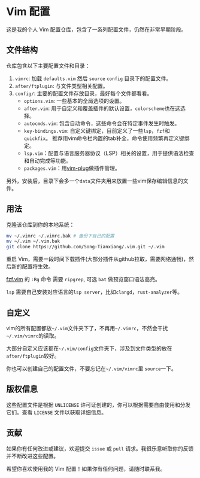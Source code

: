 # Vim 配置
这是我的个人 Vim 配置仓库，包含了一系列配置文件，仍然在非常早期阶段。

## 文件结构
仓库包含以下主要配置文件和目录：

1. `vimrc`: 加载 `defaults.vim` 然后 `source` `config` 目录下的配置文件。
2. `after/ftplugin`: 与文件类型相关配置。
3. `config/`: 主要的配置文件存放目录，最好每个文件都看看。
    * `options.vim`: 一些基本的全局选项的设置。
    * `after.vim`: 用于自定义和覆盖插件的默认设置，`colorscheme`也在这选择。
    * `autocmds.vim`: 包含自动命令，这些命令会在特定事件发生时触发。
    * `key-bindings.vim`: 自定义键绑定，目前定义了一些`lsp`，`fzf`和`quickfix`。 推荐用vim命令栏内置的tab补全，命令使用频繁再定义键绑定。
    * `lsp.vim`：配置与语言服务器协议（LSP）相关的设置，用于提供语法检查和自动完成等功能。
    * `packages.vim`：用[vim-plug](https://github.com/junegunn/vim-plug)做插件管理。

另外，安装后，目录下会多一个`data`文件夹用来放置一些vim保存编辑信息的文件。

## 用法
克隆该仓库到你的本地系统：

```sh
mv ~/.vimrc ~/.vimrc.bak # 备份下自己的配置
mv ~/.vim ~/.vim.bak
git clone https://github.com/Song-Tianxiang/.vim.git ~/.vim
```
重启 Vim，需要一段时间下载插件(大部分插件从github拉取，需要网络通畅)，然后新的配置将生效。

[fzf.vim](https://github.com/junegunn/fzf.vim) 的 `:Rg` 命令 需要 `ripgrep`, 可选 `bat` 做预览窗口语法高亮。

`lsp` 需要自己安装对应语言的`lsp server`，比如`clangd`，`rust-analyzer`等。

## 自定义
vim的所有配置都放`~/.vim`文件夹下了，不再用`~/.vimrc`，不然会干扰`~/.vim/vimrc`的读取。

大部分自定义应该都在`~/.vim/config`文件夹下，涉及到文件类型的放在`after/ftplugin`较好。

你也可以创建自己的配置文件，不要忘记在`~/.vim/vimrc`里 `source`一下。

## 版权信息
这些配置文件是根据 `UNLICENSE` 许可证创建的，你可以根据需要自由使用和分发它们。查看 `LICENSE` 文件以获取详细信息。

## 贡献
如果你有任何改进或建议，欢迎提交 `issue` 或 `pull` 请求。我很乐意听取你的反馈并不断改进这些配置。

希望你喜欢使用我的 Vim 配置！如果你有任何问题，请随时联系我。
